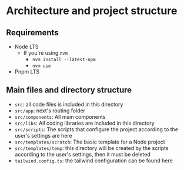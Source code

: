 # Architecture and project structure

## Requirements

- Node LTS
  - If you're using `nvm`
    - `nvm install --latest-npm`
    - `nvm use`
- Pnpm LTS

## Main files and directory structure

- `src`: all code files is included in this directory
- `src/app`: next's routing folder
- `src/components`: All main components
- `src/libs`: All coding libraries are included in this directory
- `src/scripts`: The scripts that configure the project according to the user's settings are here
- `src/templates/scratch`: The basic template for a Node project
- `src/templates/temp`: this directory will be created by the scripts according to the user's settings, then it must be deleted
- `tailwind.config.ts`: the tailwind configuration can be found here
